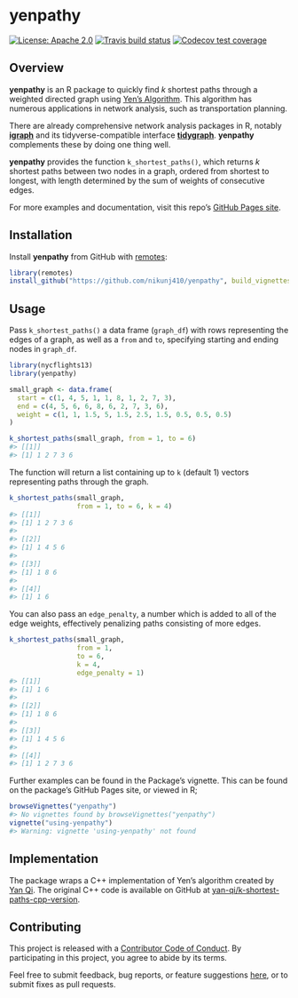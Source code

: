 
<!-- README.md is generated from README.Rmd. Please edit that file -->

# yenpathy

[![License:
Apache 2.0](https://img.shields.io/badge/License-Apache%202.0-blue.svg)](https://opensource.org/licenses/Apache-2.0)
[![Travis build
status](https://travis-ci.org/ecohealthalliance/yenpathy.svg?branch=master)](https://travis-ci.org/ecohealthalliance/yenpathy)
[![Codecov test
coverage](https://codecov.io/gh/ecohealthalliance/yenpathy/branch/master/graph/badge.svg)](https://codecov.io/gh/ecohealthalliance/yenpathy?branch=master)

## Overview

**yenpathy** is an R package to quickly find *k* shortest paths through
a weighted directed graph using [Yen’s
Algorithm](https://dx.doi.org/10.1287/mnsc.17.11.712). This algorithm
has numerous applications in network analysis, such as transportation
planning.

There are already comprehensive network analysis packages in R, notably
[**igraph**](http://igraph.org/r/) and its tidyverse-compatible
interface [**tidygraph**](https://github.com/thomasp85/tidygraph).
**yenpathy** complements these by doing one thing well.

**yenpathy** provides the function `k_shortest_paths()`, which returns
*k* shortest paths between two nodes in a graph, ordered from shortest
to longest, with length determined by the sum of weights of consecutive
edges.

For more examples and documentation, visit this repo’s [GitHub Pages
site](https://ecohealthalliance.github.io/yenpathy/).

## Installation

Install **yenpathy** from GitHub with
[remotes](https://github.com/r-lib/remotes):

``` r
library(remotes)
install_github("https://github.com/nikunj410/yenpathy", build_vignettes = TRUE)
```

## Usage

Pass `k_shortest_paths()` a data frame (`graph_df`) with rows
representing the edges of a graph, as well as a `from` and `to`,
specifying starting and ending nodes in `graph_df`.

``` r
library(nycflights13)
library(yenpathy)

small_graph <- data.frame(
  start = c(1, 4, 5, 1, 1, 8, 1, 2, 7, 3),
  end = c(4, 5, 6, 6, 8, 6, 2, 7, 3, 6),
  weight = c(1, 1, 1.5, 5, 1.5, 2.5, 1.5, 0.5, 0.5, 0.5)
)

k_shortest_paths(small_graph, from = 1, to = 6)
#> [[1]]
#> [1] 1 2 7 3 6
```

The function will return a list containing up to `k` (default 1) vectors
representing paths through the graph.

``` r
k_shortest_paths(small_graph,
                 from = 1, to = 6, k = 4)
#> [[1]]
#> [1] 1 2 7 3 6
#> 
#> [[2]]
#> [1] 1 4 5 6
#> 
#> [[3]]
#> [1] 1 8 6
#> 
#> [[4]]
#> [1] 1 6
```

You can also pass an `edge_penalty`, a number which is added to all of
the edge weights, effectively penalizing paths consisting of more edges.

``` r
k_shortest_paths(small_graph,
                 from = 1,
                 to = 6,
                 k = 4,
                 edge_penalty = 1)
#> [[1]]
#> [1] 1 6
#> 
#> [[2]]
#> [1] 1 8 6
#> 
#> [[3]]
#> [1] 1 4 5 6
#> 
#> [[4]]
#> [1] 1 2 7 3 6
```

Further examples can be found in the Package’s vignette. This can be
found on the package’s GitHub Pages site, or viewed in R;

``` r
browseVignettes("yenpathy")
#> No vignettes found by browseVignettes("yenpathy")
vignette("using-yenpathy")
#> Warning: vignette 'using-yenpathy' not found
```

## Implementation

The package wraps a C++ implementation of Yen’s algorithm created by
[Yan Qi](https://github.com/yan-qi). The original C++ code is available
on GitHub at
[yan-qi/k-shortest-paths-cpp-version](https://github.com/yan-qi/k-shortest-paths-cpp-version).

## Contributing

This project is released with a [Contributor Code of
Conduct](https://github.com/ecohealthalliance/yenpathy/blob/master/CONDUCT.md).
By participating in this project, you agree to abide by its terms.

Feel free to submit feedback, bug reports, or feature suggestions
[here](https://github.com/ecohealthalliance/yenpathy/issues), or to
submit fixes as pull requests.

